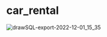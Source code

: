 # car_rental

![drawSQL-export-2022-12-01_15_35](https://user-images.githubusercontent.com/106079814/205066835-4be51fb7-88c7-405f-ae72-d16b766652c8.png)
